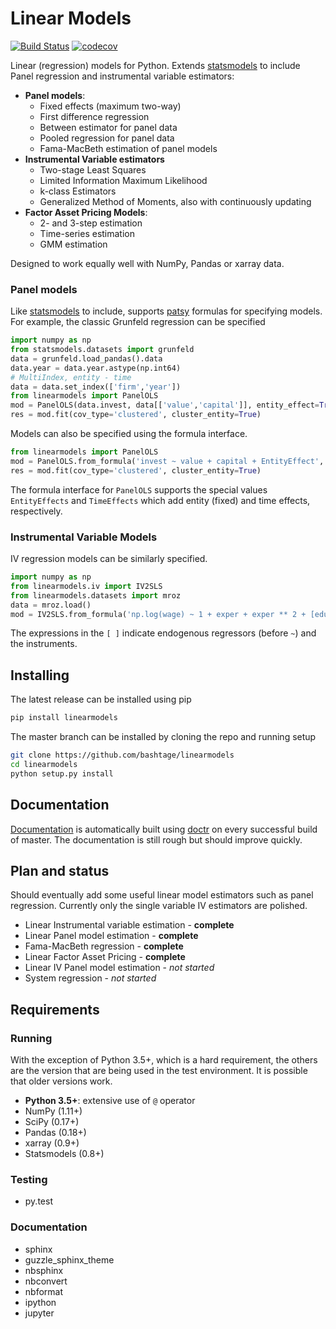 # Linear Models

[![Build Status](https://travis-ci.org/bashtage/linearmodels.svg?branch=master)](https://travis-ci.org/bashtage/linearmodels)
[![codecov](https://codecov.io/gh/bashtage/linearmodels/branch/master/graph/badge.svg)](https://codecov.io/gh/bashtage/linearmodels)



Linear (regression) models for Python.  Extends [statsmodels](http://www.statsmodels.org) to 
include Panel regression and instrumental variable estimators:
 
- **Panel models**:
  - Fixed effects (maximum two-way)
  - First difference regression
  - Between estimator for panel data
  - Pooled regression for panel data
  - Fama-MacBeth estimation of panel models
- **Instrumental Variable estimators**
  - Two-stage Least Squares
  - Limited Information Maximum Likelihood
  - k-class Estimators
  - Generalized Method of Moments, also with continuously updating
- **Factor Asset Pricing Models**:
  - 2- and 3-step estimation 
  - Time-series estimation
  - GMM estimation
 
  
Designed to work equally well with NumPy, Pandas or xarray data.

### Panel models

Like [statsmodels](http://www.statsmodels.org) to include, supports 
[patsy](https://patsy.readthedocs.io/en/latest/) formulas for specifying models. For example,
 the classic Grunfeld regression can be specified

```python
import numpy as np
from statsmodels.datasets import grunfeld
data = grunfeld.load_pandas().data
data.year = data.year.astype(np.int64)
# MultiIndex, entity - time
data = data.set_index(['firm','year'])
from linearmodels import PanelOLS
mod = PanelOLS(data.invest, data[['value','capital']], entity_effect=True)
res = mod.fit(cov_type='clustered', cluster_entity=True)
```

Models can also be specified using the formula interface.
 
```python
from linearmodels import PanelOLS
mod = PanelOLS.from_formula('invest ~ value + capital + EntityEffect', data)
res = mod.fit(cov_type='clustered', cluster_entity=True)
```

The formula interface for ``PanelOLS`` supports the special values ``EntityEffects`` 
and ``TimeEffects`` which add entity (fixed) and time effects, respectively. 


### Instrumental Variable Models

IV regression models can be similarly specified.

```python
import numpy as np
from linearmodels.iv import IV2SLS
from linearmodels.datasets import mroz
data = mroz.load()
mod = IV2SLS.from_formula('np.log(wage) ~ 1 + exper + exper ** 2 + [educ ~ motheduc + fatheduc]', data)
```

The expressions in the `[ ]` indicate endogenous regressors (before `~`) and the instruments.  


## Installing

The latest release can be installed using pip

```bash
pip install linearmodels
```

The master branch can be installed by cloning the repo and running setup

```bash
git clone https://github.com/bashtage/linearmodels
cd linearmodels
python setup.py install
```

## Documentation

[Documentation](https://bashtage.github.io/linearmodels/doc) is automatically built using 
[doctr](https://github.com/drdoctr/doctr) on every successful build of master. The documentation 
is still rough but should improve quickly. 

## Plan and status

Should eventually add some useful linear model estimators such as panel regression. Currently
only the single variable IV estimators are polished.

* Linear Instrumental variable estimation - **complete**
* Linear Panel model estimation - **complete**
* Fama-MacBeth regression - **complete**
* Linear Factor Asset Pricing - **complete**
* Linear IV Panel model estimation - *not started*
* System regression - *not started*

## Requirements

### Running

With the exception of Python 3.5+, which is a hard requirement, the others are the version 
that are being used in the test environment.  It is possible that older versions work.

* **Python 3.5+**: extensive use of `@` operator
* NumPy (1.11+)
* SciPy (0.17+)
* Pandas (0.18+)
* xarray (0.9+)
* Statsmodels (0.8+)

### Testing

* py.test

### Documentation

* sphinx
* guzzle_sphinx_theme
* nbsphinx
* nbconvert
* nbformat
* ipython
* jupyter